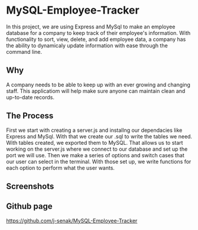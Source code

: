 # MySQL-Employee-Tracker
In this project, we are using Express and MySql to make an employee database for a company to keep track of their employee's information. With functionality to sort, view, delete, and add employee data, a company has the ability to dynamicaly update information with ease through the command line.

## Why
A company needs to be able to keep up with an ever growing and changing staff. This applicatiom will help make sure anyone can maintain clean and up-to-date records.

## The Process
First we start with creating a server.js and installng our dependacies like Express and MySql. With that we create our .sql to write the tables we need. With tables created, we exported them to MySQL. That allows us to start working on the server.js where we connect to our database and set up the port we will use. Then we make a series of options and switch cases that our user can select in the terminal. With those set up, we write functions for each option to perform what the user wants.

## Screenshots


## Github page
https://github.com/j-senak/MySQL-Employee-Tracker